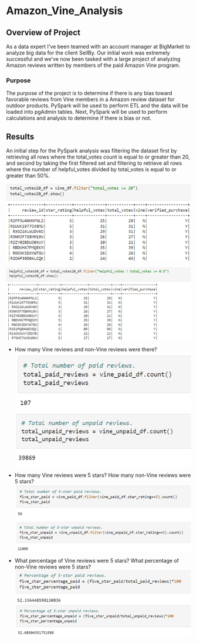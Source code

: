 # Amazon_Vine_Analysis

## Overview of Project
As a data expert I've been teamed with an account manager at BigMarket to analyze big data for the client SellBy.  Our initial work was extremely successful and we've now been tasked with a large project of analyzing Amazon reviews written by members of the paid Amazon Vine program.

### Purpose
The purpose of the project is to determine if there is any bias toward favorable reviews from Vine members in a Amazon review dataset for outdoor products.  PySpark will be used to perform ETL and the data will be loaded into pgAdmin tables.  Next, PySpark will be used to perform calculations and analysis to determine if there is bias or not. 

## Results
An initial step for the PySpark analysis was filtering the dataset first by retrieving all rows where the total_votes count is equal to or greater than 20, and second by taking the first filtered set and filtering to retrieve all rows where the number of helpful_votes divided by total_votes is equal to or greater than 50%.

![filter_total_votes_20](https://raw.githubusercontent.com/JBro-Birds/Amazon_Vine_Analysis/master/support_images_readme/filter_total_votes_20.png)

![filter_helpful_50percent](https://raw.githubusercontent.com/JBro-Birds/Amazon_Vine_Analysis/master/support_images_readme/filter_helpful_50percent.png)

* How many Vine reviews and non-Vine reviews were there?
![num_paid_reviews](https://raw.githubusercontent.com/JBro-Birds/Amazon_Vine_Analysis/master/support_images_readme/num_paid_reviews.png)
![num_unpaid_reviews](https://raw.githubusercontent.com/JBro-Birds/Amazon_Vine_Analysis/master/support_images_readme/num_unpaid_reviews.png)

* How many Vine reviews were 5 stars? How many non-Vine reviews were 5 stars?
![num_5star_paid_reviews](https://raw.githubusercontent.com/JBro-Birds/Amazon_Vine_Analysis/master/support_images_readme/num_5star_paid_reviews.png)
![num_5star_unpaid_reviews](https://raw.githubusercontent.com/JBro-Birds/Amazon_Vine_Analysis/master/support_images_readme/num_5star_unpaid_reviews.png)

* What percentage of Vine reviews were 5 stars? What percentage of non-Vine reviews were 5 stars?
![percent_5star_paid_reviews](https://raw.githubusercontent.com/JBro-Birds/Amazon_Vine_Analysis/master/support_images_readme/percent_5star_paid_reviews.png)
![percent_5star_unpaid_reviews](https://raw.githubusercontent.com/JBro-Birds/Amazon_Vine_Analysis/master/support_images_readme/percent_5star_unpaid_reviews.png)

